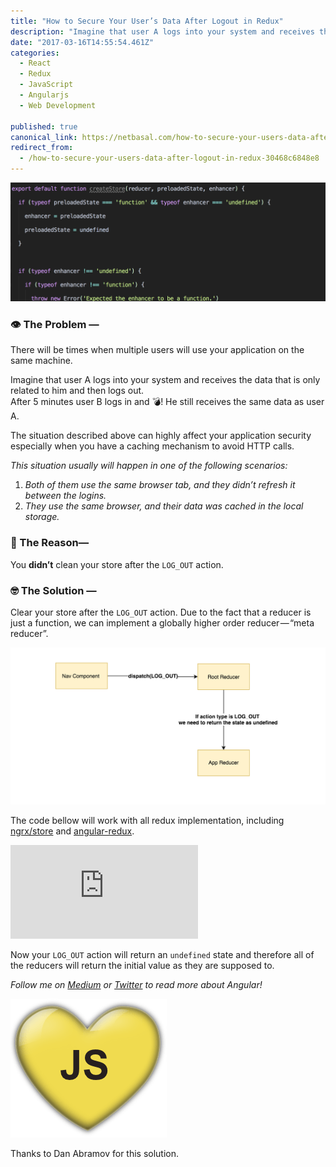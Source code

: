 ```yaml
---
title: "How to Secure Your User’s Data After Logout in Redux"
description: "Imagine that user A logs into your system and receives the data that is only related to him and then logs out. \nAfter 5 minutes user B logs in and 💣! He still receives the same data as user A. The…"
date: "2017-03-16T14:55:54.461Z"
categories: 
  - React
  - Redux
  - JavaScript
  - Angularjs
  - Web Development

published: true
canonical_link: https://netbasal.com/how-to-secure-your-users-data-after-logout-in-redux-30468c6848e8
redirect_from:
  - /how-to-secure-your-users-data-after-logout-in-redux-30468c6848e8
---
```


![](./asset-1.png)

### 👁 The Problem —

There will be times when multiple users will use your application on the same machine.

Imagine that user A logs into your system and receives the data that is only related to him and then logs out.   
After 5 minutes user B logs in and 💣! He still receives the same data as user A.

The situation described above can highly affect your application security especially when you have a caching mechanism to avoid HTTP calls.

_This situation usually will happen in one of the following scenarios:_

1.  _Both of them use the same browser tab, and they didn’t refresh it between the logins._
2.  _They use the same browser, and their data was cached in the local storage._

### 🤔 The Reason—

You **didn’t** clean your store after the `LOG_OUT` action.

### 🤓 The Solution —

Clear your store after the `LOG_OUT` action. Due to the fact that a reducer is just a function, we can implement a globally higher order reducer — “meta reducer”.

![](./asset-2.png)

The code bellow will work with all redux implementation, including [ngrx/store](https://github.com/ngrx/store) and [angular-redux](https://github.com/angular-redux/ng-redux).

<Embed src="https://gist.github.com/NetanelBasal/1d48a3190956db6ae96d8a1b59c7dd58.js" aspectRatio={0.357} caption="" />

Now your `LOG_OUT` action will return an `undefined` state and therefore all of the reducers will return the initial value as they are supposed to.

_Follow me on_ [_Medium_](https://medium.com/@NetanelBasal/) _or_ [_Twitter_](https://twitter.com/NetanelBasal) _to read more about Angular!_

![](./asset-3.png)

Thanks to Dan Abramov for this solution.
